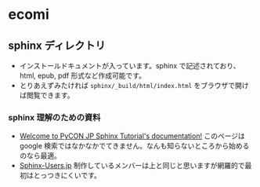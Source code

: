 # ecomi
## sphinx ディレクトリ
* インストールドキュメントが入っています。sphinx で記述されており、 html, epub, pdf 形式など作成可能です。
* とりあえずみたければ `sphinx/_build/html/index.html` をブラウザで開けば閲覧できます。

### sphinx 理解のための資料
* [Welcome to PyCON JP Sphinx Tutorial's documentation!](http://www.usaturn.net/pyconjp/) このページは google 検索ではなかなかでてきません。なんも知らないところから始めるのなら最適。
* [Sphinx-Users.jp](http://www.sphinx-doc.org/ja/stable/) 制作しているメンバーは上と同じと思いますが網羅的で最初はとっつきにくいです。
